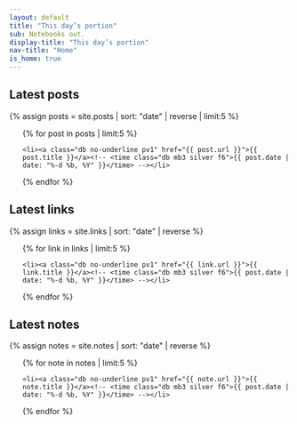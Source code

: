 ```yaml
---
layout: default
title: "This day’s portion"
sub: Notebooks out.
display-title: "This day’s portion"
nav-title: "Home"
is_home: true
---
```


## Latest posts

{% assign posts = site.posts | sort: "date" | reverse | limit:5 %}

<ul class="list mb0 pa0">

{% for post in posts | limit:5 %}

    <li><a class="db no-underline pv1" href="{{ post.url }}">{{ post.title }}</a><!-- <time class="db mb3 silver f6">{{ post.date | date: "%-d %b, %Y" }}</time> --></li>

{% endfor %}

</ul>


## Latest links

{% assign links = site.links | sort: "date" | reverse %}

<ul class="list mb0 pa0">

{% for link in links | limit:5 %}

    <li><a class="db no-underline pv1" href="{{ link.url }}">{{ link.title }}</a><!-- <time class="db mb3 silver f6">{{ post.date | date: "%-d %b, %Y" }}</time> --></li>

{% endfor %}

</ul>

## Latest notes

{% assign notes = site.notes | sort: "date" | reverse %}

<ul class="list mb0 pa0">

{% for note in notes | limit:5 %}

    <li><a class="db no-underline pv1" href="{{ note.url }}">{{ note.title }}</a><!-- <time class="db mb3 silver f6">{{ post.date | date: "%-d %b, %Y" }}</time> --></li>

{% endfor %}

</ul>
